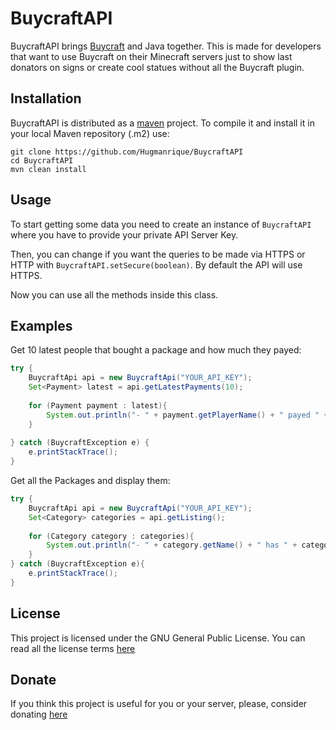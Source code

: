 # BuycraftAPI

BuycraftAPI brings [Buycraft](https://buycraft.net) and Java together. This is made for developers that want to use Buycraft on their Minecraft servers just to show last donators on signs or create cool statues without all the Buycraft plugin.

## Installation
BuycraftAPI is distributed as a [maven](http://maven.apache.org/) project. To compile it and install it in your local Maven repository (.m2) use:

```
git clone https://github.com/Hugmanrique/BuycraftAPI
cd BuycraftAPI
mvn clean install
```

## Usage
To start getting some data you need to create an instance of `BuycraftAPI` where you have to provide your private API Server Key.

Then, you can change if you want the queries to be made via HTTPS or HTTP with `BuycraftAPI.setSecure(boolean)`. By default the API will use HTTPS.

Now you can use all the methods inside this class.

## Examples
Get 10 latest people that bought a package and how much they payed:

```java
try {
    BuycraftApi api = new BuycraftApi("YOUR_API_KEY");
    Set<Payment> latest = api.getLatestPayments(10);
    
    for (Payment payment : latest){
        System.out.println("- " + payment.getPlayerName() + " payed " + payment.getAmount() + payment.getCurrencySymbol());
    }
    
} catch (BuycraftException e) {
    e.printStackTrace();
}
```

Get all the Packages and display them:
```java
try {
    BuycraftApi api = new BuycraftApi("YOUR_API_KEY");
    Set<Category> categories = api.getListing();
    
    for (Category category : categories){
        System.out.println("- " + category.getName() + " has " + category.getPackages().size() + " packages and " + category.getSubCategories().size() + " subcategories");
    }
} catch (BuycraftException e){
    e.printStackTrace();
}
```

## License
This project is licensed under the GNU General Public License. You can read all the license terms [here](LICENSE)

## Donate
If you think this project is useful for you or your server, please, consider donating [here](https://paypal.me/Hugmanrique)